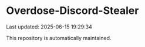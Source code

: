 # Overdose-Discord-Stealer

Last updated: 2025-06-15 19:29:34

This repository is automatically maintained.
